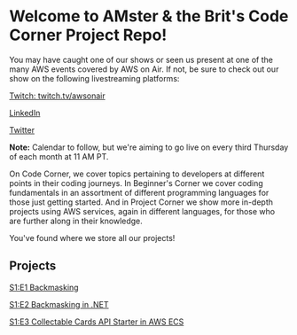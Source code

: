 # Welcome to AMster & the Brit's Code Corner Project Repo!

You may have caught one of our shows or seen us present at one of the many AWS events covered by AWS on Air. If not, be sure to check out our show on the following livestreaming platforms:

[Twitch: twitch.tv/awsonair](https://twitch.tv/awsonair)

[LinkedIn](https://www.linkedin.com/company/amazon-web-services/)

[Twitter](https://twitter.com/AWSonAir)

**Note:** Calendar to follow, but we're aiming to go live on every third Thursday of each month at 11 AM PT.

On Code Corner, we cover topics pertaining to developers at different points in their coding journeys. In Beginner's Corner we cover coding fundamentals in an assortment of different programming languages for those just getting started. And in Project Corner we show more in-depth projects using AWS services, again in different languages, for those who are further along in their knowledge.

You've found where we store all our projects!

## Projects

[S1:E1 Backmasking](projects/s1e1/backmasking)

[S1:E2 Backmasking in .NET](projects/s1e2/backmask.net)

[S1:E3 Collectable Cards API Starter in AWS ECS](projects/s1e3/koa-on-ecs-starter)